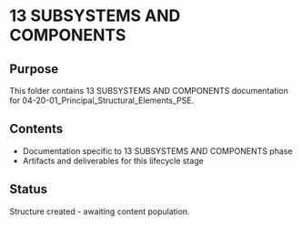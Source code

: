 # 13 SUBSYSTEMS AND COMPONENTS

## Purpose
This folder contains 13 SUBSYSTEMS AND COMPONENTS documentation for 04-20-01_Principal_Structural_Elements_PSE.

## Contents
- Documentation specific to 13 SUBSYSTEMS AND COMPONENTS phase
- Artifacts and deliverables for this lifecycle stage

## Status
Structure created - awaiting content population.
